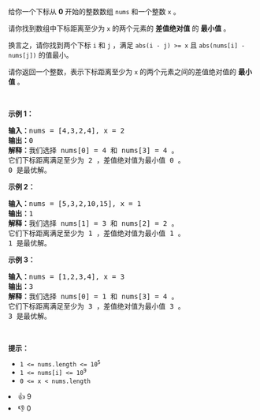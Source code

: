 <p>给你一个下标从 <strong>0</strong>&nbsp;开始的整数数组&nbsp;<code>nums</code>&nbsp;和一个整数&nbsp;<code>x</code>&nbsp;。</p>

<p>请你找到数组中下标距离至少为 <code>x</code>&nbsp;的两个元素的 <strong>差值绝对值</strong>&nbsp;的 <strong>最小值</strong>&nbsp;。</p>

<p>换言之，请你找到两个下标&nbsp;<code>i</code> 和&nbsp;<code>j</code>&nbsp;，满足&nbsp;<code>abs(i - j) &gt;= x</code> 且&nbsp;<code>abs(nums[i] - nums[j])</code>&nbsp;的值最小。</p>

<p>请你返回一个整数，表示下标距离至少为 <code>x</code>&nbsp;的两个元素之间的差值绝对值的 <strong>最小值</strong>&nbsp;。</p>

<p>&nbsp;</p>

<p><b>示例 1：</b></p>

<pre>
<b>输入：</b>nums = [4,3,2,4], x = 2
<b>输出：</b>0
<b>解释：</b>我们选择 nums[0] = 4 和 nums[3] = 4 。
它们下标距离满足至少为 2 ，差值绝对值为最小值 0 。
0 是最优解。
</pre>

<p><strong class="example">示例 2：</strong></p>

<pre>
<b>输入：</b>nums = [5,3,2,10,15], x = 1
<b>输出：</b>1
<b>解释：</b>我们选择 nums[1] = 3 和 nums[2] = 2 。
它们下标距离满足至少为 1 ，差值绝对值为最小值 1 。
1 是最优解。
</pre>

<p><strong class="example">示例 3：</strong></p>

<pre>
<b>输入：</b>nums = [1,2,3,4], x = 3
<b>输出：</b>3
<strong>解释：</strong>我们选择 nums[0] = 1 和 nums[3] = 4 。
它们下标距离满足至少为 3 ，差值绝对值为最小值 3 。
3 是最优解。
</pre>

<p>&nbsp;</p>

<p><strong>提示：</strong></p>

<ul> 
 <li><code>1 &lt;= nums.length &lt;= 10<sup>5</sup></code></li> 
 <li><code>1 &lt;= nums[i] &lt;= 10<sup>9</sup></code></li> 
 <li><code>0 &lt;= x &lt; nums.length</code></li> 
</ul>

<div><li>👍 9</li><li>👎 0</li></div>